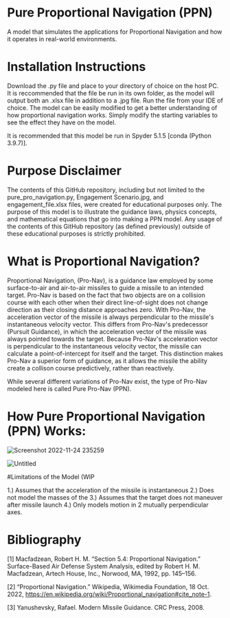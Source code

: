 # Pure Proportional Navigation (PPN)
A model that simulates the applications for Proportional Navigation and how it operates in real-world environments.

# Installation Instructions
Download the .py file and place to your directory of choice on the host PC. It is reccommended that the file be run in its own folder, as the model will output both an .xlsx file in addition to a .jpg file. Run the file from your IDE of choice. The model can be easily modified to get a better understanding of how proportional navigation works. Simply modify the starting variables to see the effect they have on the model. 

It is recommended that this model be run in Spyder 5.1.5 [conda (Python 3.9.7)]. 

# Purpose Disclaimer
The contents of this GitHub repository, including but not limited to the pure_pro_navigation.py, Engagement Scenario.jpg, and engagement_file.xlsx files, were created for educational purposes only. The purpose of this model is to illustrate the guidance laws, physics concepts, and mathematical equations that go into making a PPN model. Any usage of the contents of this GitHub repository (as defined previously) outside of these educational purposes is strictly prohibited. 

# What is Proportional Navigation?
Proportional Navigation, (Pro-Nav), is a guidance law employed by some surface-to-air and air-to-air missiles to guide a missile to an intended target. Pro-Nav is based on the fact that two objects are on a collision course with each other when their direct line-of-sight does not change direction as their closing distance approaches zero. With Pro-Nav, the acceleration vector of the missile is always perpendicular to the missile's instantaneous velocity vector. This differs from Pro-Nav's predecessor (Pursuit Guidance), in which the acceleration vector of the missile was always pointed towards the target. Because Pro-Nav's acceleration vector is perpendicular to the instantaneous velocity vector, the missile can calculate a point-of-intercept for itself and the target. This distinction makes Pro-Nav a superior form of guidance, as it allows the missile the ability create a collison course predictively, rather than reactively.

While several different variations of Pro-Nav exist, the type of Pro-Nav modeled here is called Pure Pro-Nav (PPN). 

# How Pure Proportional Navigation (PPN) Works:



![Screenshot 2022-11-24 235259](https://user-images.githubusercontent.com/83550613/203910763-5e499967-b767-40e8-a003-c37dd4724d57.jpg)

![Untitled](https://user-images.githubusercontent.com/83550613/204049827-25c9a2d0-66cf-4fcf-a390-f562ff889d1e.png)


#Limitations of the Model (WIP

1.) Assumes that the acceleration of the missile is instantaneous
2.) Does not model the masses of the 
3.) Assumes that the target does not maneuver after missile launch
4.) Only models motion in 2 mutually perpendicular axes. 

# Bibliography

[1] Macfadzean, Robert H. M. “Section 5.4: Proportional Navigation.” Surface-Based Air Defense System Analysis, edited by Robert H. M. Macfadzean, Artech House, Inc., Norwood, MA, 1992, pp. 145–156. 

[2] “Proportional Navigation.” Wikipedia, Wikimedia Foundation, 18 Oct. 2022, https://en.wikipedia.org/wiki/Proportional_navigation#cite_note-1. 

[3] Yanushevsky, Rafael. Modern Missile Guidance. CRC Press, 2008. 
